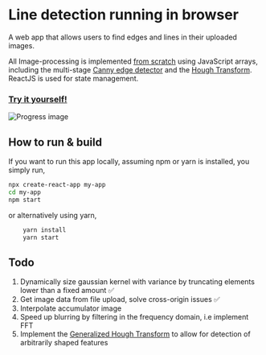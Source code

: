 # Line detection running in browser 

A web app that allows users to find edges and lines in their uploaded images. 

All Image-processing is implemented <ins>from scratch</ins> using JavaScript arrays, including the multi-stage [Canny edge detector](https://en.wikipedia.org/wiki/Canny_edge_detector) and the [Hough Transform](https://en.wikipedia.org/wiki/Hough_transform). ReactJS is used for state management. 

### [Try it yourself!](https://will-em.github.io/line-detection/) 
![Progress image](images/website.png)

## How to run & build
If you want to run this app locally, assuming npm or yarn is installed, you simply run,
```sh
npx create-react-app my-app
cd my-app
npm start
```
or alternatively using yarn,
```sh
    yarn install 
    yarn start 
```

## Todo
1. Dynamically size gaussian kernel with variance by truncating elements lower than a fixed amount :white_check_mark:
2. Get image data from file upload, solve cross-origin issues :white_check_mark:
3. Interpolate accumulator image
4. Speed up blurring by filtering in the frequency domain, i.e implement FFT
5. Implement the [Generalized Hough Transform](https://en.wikipedia.org/wiki/Generalised_Hough_transform) to allow for detection of arbitrarily shaped features
